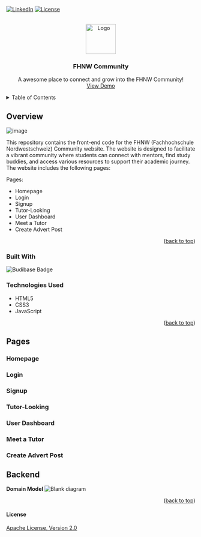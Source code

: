 <!-- Improved compatibility of back to top link: See: https: https://github.com/AdamkanY/frontendfhnw/edit/main/README.md -->
<a name="readme-top"></a>
<!--
*** Thanks for checking out the Best-README-Template. If you have a suggestion
*** that would make this better, please fork the repo and create a pull request
*** or simply open an issue with the tag "enhancement".
*** Don't forget to give the project a star!
*** Thanks again! Now go create something AMAZING! :D
-->





[![LinkedIn][linkedin-shield]][linkedin-url]
[![License](https://img.shields.io/:license-apache-blue.svg)](http://www.apache.org/licenses/LICENSE-2.0.html)


<!-- PROJECT LOGO -->
<br />
<div align="center">
    <img src=https://asset.brandfetch.io/idJ2cw5Evl/idBPinAosj.jpeg alt="Logo" width="80" height="80">
  </a>

  <h3 align="center">FHNW Community </h3>

  <p align="center">
    A awesome place to connect and grow into the FHNW Community!
    <br />
    <a href="https://github.com/AdamkanY/frontendfhnw/edit/main/README.md">View Demo</a>
  </p>
</div>



<!-- TABLE OF CONTENTS -->
<details>
  <summary>Table of Contents</summary>
  <ol>
    <li>
      <a href="#Overview">Overview</a>
      <ul>
        <li><a href="#built-with">Built With</a></li>
        <li><a href="#Technologies-Used">Technologies Used</a></li>
      </ul>
    </li>
    <li>
      <a href="#Pages">Navigate Pages</a>
      <ul>
        <li><a href="#Homepage">Homepage</a></li>
         <li><a href="#login">Login</a></li>
         <li><a href="#signup">Signup</a></li>
         <li><a href="#tutor-looking">Tutor-Looking</a></li>
         <li><a href="#user-dashboard">User Dashboard</a></li>
         <li><a href="#meet-a-tutor">Meet a Tutor</a></li>
         <li><a href="#create-advert-post">Create Advert Post</a></li>
      </ul>
    </li>
    <li><a href="#Back-end">Back-End</a></li>

  </ol>
</details>



<!-- Overview -->
## Overview
![image](https://github.com/AdamkanY/frontendfhnw/assets/164184857/2ee0abd5-ebdb-485a-9f12-453f907c70db)



This repository contains the front-end code for the FHNW (Fachhochschule Nordwestschweiz) Community website. The website is designed to facilitate a vibrant community where students can connect with mentors, find study buddies, and access various resources to support their academic journey. The website includes the following pages:



Pages:
* Homepage
* Login
* Signup
* Tutor-Looking
* User Dashboard
* Meet a Tutor
* Create Advert Post


<p align="right">(<a href="#readme-top">back to top</a>)</p>



### Built With


![Budibase Badge](https://img.shields.io/badge/Budibase-000?logo=budibase&logoColor=fff&style=for-the-badge)

### Technologies Used 
* HTML5
* CSS3
* JavaScript

<p align="right">(<a href="#readme-top">back to top</a>)</p>



<!-- Pages -->
## Pages
### Homepage
### Login
### Signup
### Tutor-Looking
### User Dashboard
### Meet a Tutor
### Create Advert Post

<!-- ROADMAP -->
## Backend 

**Domain Model**
![Blank diagram](https://github.com/MateuszOskedraFHNWAccount/Internet-Technology/assets/164078789/08f9b726-46f9-48ae-8fc9-cfadd216f411)
<p align="right">(<a href="#readme-top">back to top</a>)</p>






#### License

[Apache License, Version 2.0](http://www.apache.org/licenses/LICENSE-2.0.html)

[linkedin-shield]: https://img.shields.io/badge/-LinkedIn-black.svg?style=for-the-badge&logo=linkedin&colorB=555
[linkedin-url]: https://www.linkedin.com/in/kanouni-adam/
